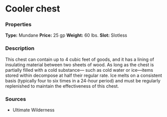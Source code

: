 ﻿---
Title: "Cooler chest"
Type: "Mundane"
Price: "25 gp"
Weight: "60 lbs."
Slot: "Slotless"
Description: |
  "This chest can contain up to 4 cubic feet of goods, and it has a lining of insulating material between two sheets of wood. As long as the chest is partially filled with a cold substance— such as cold water or ice—items stored within decompose at half their regular rate. Ice melts on a consistent basis (typically four to six times in a 24-hour period) and must be regularly replenished to maintain the effectiveness of this chest."
Sources: "['Ultimate Wilderness']"
---

# Cooler chest

### Properties

**Type:** Mundane **Price:** 25 gp **Weight:** 60 lbs. **Slot:** Slotless

### Description

This chest can contain up to 4 cubic feet of goods, and it has a lining of insulating material between two sheets of wood. As long as the chest is partially filled with a cold substance— such as cold water or ice—items stored within decompose at half their regular rate. Ice melts on a consistent basis (typically four to six times in a 24-hour period) and must be regularly replenished to maintain the effectiveness of this chest.

### Sources

* Ultimate Wilderness